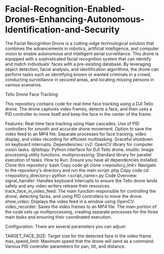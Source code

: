 # Facial-Recognition-Enabled-Drones-Enhancing-Autonomous-Identification-and-Security


The Facial Recognition Drone is a cutting-edge technological solution that combines the advancements in robotics, artificial intelligence, and computer vision to enable autonomous and intelligent aerial surveillance. This drone is equipped with a sophisticated facial recognition system that can identify and match individuals' faces with a pre-existing database. By leveraging object detection, facial analysis, and identification algorithms, the drone can perform tasks such as identifying known or wanted criminals in a crowd, conducting surveillance in secured areas, and locating missing persons in various scenarios.


Tello Drone Face Tracking

This repository contains code for real-time face tracking using a DJI Tello drone. The drone captures video frames, detects a face, and then uses a PID controller to move itself and keep the face in the center of the frame.

Features:
Real-time face tracking using Haar cascades.
Use of PID controllers for smooth and accurate drone movement.
Option to save the video feed to an MP4 file.
Separate processes for face tracking, video display, and video recording for efficient multitasking.
Graceful shutdown on keyboard interrupts.
Dependencies:
cv2: OpenCV library for computer vision tasks.
djitellopy: Python interface for DJI Tello drone.
imutils: Image processing utility functions.
multiprocessing: Standard library for parallel execution of tasks.
How to Run:
Ensure you have all dependencies installed.
Clone this repository:
bash
Copy code
git clone <repository_link>
Navigate to the repository's directory and run the main script:
php
Copy code
cd <repository_directory>
python <script_name>.py
Code Overview:
signal_handler: Handles keyboard interrupts to ensure the Tello drone lands safely and any video writers release their resources.
track_face_in_video_feed: The main function responsible for controlling the drone, detecting faces, and using PID controllers to move the drone.
show_video: Displays the video feed in a window using OpenCV.
video_recorder: Saves the video frames to an MP4 file.
The main portion of the code sets up multiprocessing, creating separate processes for the three main tasks and ensuring their coordinated execution.

Configuration:
There are several parameters you can adjust:

TARGET_FACE_SIZE: Target size for the detected face in the video frame.
max_speed_limit: Maximum speed that the drone will send as a command.
Various PID controller parameters for pan, tilt, and distance.
